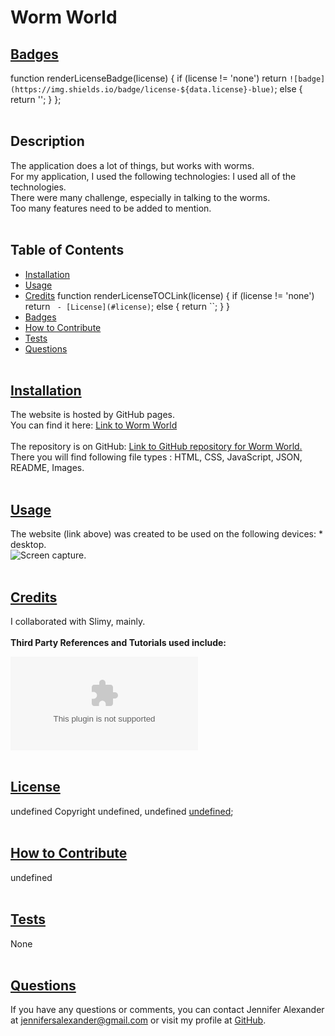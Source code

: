 
  # Worm World

  ## [Badges](#table-of-contents)
  function renderLicenseBadge(license) {
  if (license != 'none')
  return `![badge](https://img.shields.io/badge/license-${data.license}-blue)`;
  else {
    return '';
  }
};
  <br><br>

  ## Description
  The application does a lot of things, but works with worms.
  <br>
  For my application, I used the following technologies: I used all of the technologies.
  <br>
  There were many challenge, especially in talking to the worms.
  <br>
  Too many features need to be added to mention.
  <br><br>

  ## Table of Contents
  - [Installation](#installation)
  - [Usage](#usage)
  - [Credits](#credits)
 function renderLicenseTOCLink(license) {
  if (license != 'none')
  return ` - [License](#license)`;
  else {
    return ``;
  }
}
  - [Badges](#badges)
  - [How to Contribute](#how-to-contribute)
  - [Tests](#tests)
  - [Questions](#questions)
  <br><br>

  ## [Installation](#table-of-contents)
  The website is hosted by GitHub pages. <br>
  You can find it here: [Link to Worm World](www.worm-world.com/)
  <br><br>
  The repository is on GitHub: [Link to GitHub repository for Worm World.](https://github.com/jsalexan/worm-world) <br>
  There you will find following file types : 
   HTML, CSS, JavaScript, JSON, README, Images.
  <br><br>

  ## [Usage](#table-of-contents)
  The website (link above) was created to be used on the following devices: * desktop.<br>
  ![Screen capture.](https://user-images.githubusercontent.com/110498167/196535499-374188c6-999b-4526-8a37-f971876056a9.png)
  <br><br>

  ## [Credits](#table-of-contents) 
  I collaborated with Slimy, mainly.
  <br><br>
  **Third Party References and Tutorials used include:** 
  <br>

  ![Resources](www.google.com)
  <br><br>

  
  ## [License](#table-of-contents)
  undefined Copyright undefined, undefined
  [undefined](https://opensource.org/licenses/undefined);
  <br><br>
  

  ## [How to Contribute](#table-of-contents)
  undefined
  <br><br>

  ## [Tests](#table-of-contents)
  None
  <br><br>

  ## [Questions](#table-of-contents)
  If you have any questions or comments, you can contact Jennifer Alexander at jennifersalexander@gmail.com or visit my profile at [GitHub](https://github.com/jsalexan/).
  